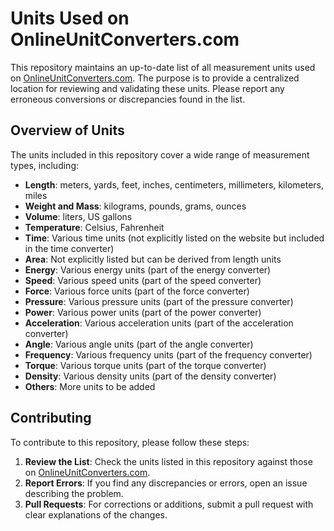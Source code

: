 # Units Used on OnlineUnitConverters.com

This repository maintains an up-to-date list of all measurement units used on [OnlineUnitConverters.com](https://onlineunitconverters.com/). The purpose is to provide a centralized location for reviewing and validating these units. Please report any erroneous conversions or discrepancies found in the list.

## Overview of Units

The units included in this repository cover a wide range of measurement types, including:

- **Length**: meters, yards, feet, inches, centimeters, millimeters, kilometers, miles
- **Weight and Mass**: kilograms, pounds, grams, ounces
- **Volume**: liters, US gallons
- **Temperature**: Celsius, Fahrenheit
- **Time**: Various time units (not explicitly listed on the website but included in the time converter)
- **Area**: Not explicitly listed but can be derived from length units
- **Energy**: Various energy units (part of the energy converter)
- **Speed**: Various speed units (part of the speed converter)
- **Force**: Various force units (part of the force converter)
- **Pressure**: Various pressure units (part of the pressure converter)
- **Power**: Various power units (part of the power converter)
- **Acceleration**: Various acceleration units (part of the acceleration converter)
- **Angle**: Various angle units (part of the angle converter)
- **Frequency**: Various frequency units (part of the frequency converter)
- **Torque**: Various torque units (part of the torque converter)
- **Density**: Various density units (part of the density converter)
- **Others**: More units to be added

## Contributing

To contribute to this repository, please follow these steps:

1. **Review the List**: Check the units listed in this repository against those on [OnlineUnitConverters.com](https://onlineunitconverters.com/).
2. **Report Errors**: If you find any discrepancies or errors, open an issue describing the problem.
3. **Pull Requests**: For corrections or additions, submit a pull request with clear explanations of the changes.
